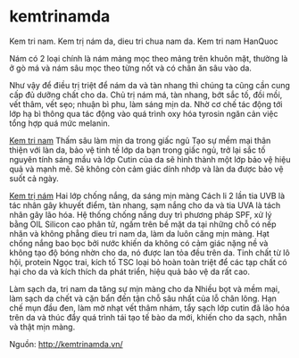 kemtrinamda
===========

Kem tri nam. Kem trị nám da, dieu tri chua nam da. Kem tri nam HanQuoc

Nám có 2 loại chính là nám mảng mọc theo mảng trên khuôn mặt, thường là ở gò má và nám sâu mọc theo từng nốt và có chân ăn sâu vào da.

Như vậy để điều trị triệt để nám da và tàn nhang thì chúng ta cũng cần cung cấp đủ dưỡng chất cho da. Chủ trị nám má, tàn nhang, bớt sắc tố, đồi mồi, vết thâm, vết sẹo; nhuận bì phu, làm sáng mịn da. Nhờ cơ chế tác động tới lớp hạ bì thông qua tác động vào quá trình oxy hóa tyrosin ngăn cản việc tổng hợp quá mức melanin.

<a href="http://kemtrinamda.vn/">Kem tri nam<a/> Thấm sâu làm mịn da trong giấc ngủ Tạo sự mềm mại thân thiện với làn da, bảo vệ tinh tế lớp da bạn trong giấc ngủ,  trở lại sắc tố nguyên tính sáng mầu và lớp Cutin của da sẽ hình thành một lớp bảo vệ hiệu quả và mạnh mẽ. Sẽ không còn cảm giác dính nhớp và làn da được bảo vệ suốt cả ngày.

<a href="http://kemtrinamda.vn/kem-tri-nam/">Kem trị nám<a/> Hai lớp chống nắng, da sáng mịn màng Cách li 2 lần tia UVB là tác nhân gây khuyết điểm, tàn nhang, sạm nắng cho da và tia UVA là tách nhân gây lão hóa. Hệ thống chống nắng duy trì phương pháp SPF, xử lý bằng OIL Silicon cao phân tử, ngấm trên bề mặt da tại những chỗ có nếp nhăn và không phẳng dieu tri nam da, làm da luôn căng mịn màng. Hạt chống nắng bao bọc bởi nước khiến da không có cảm giác nặng nề và không tạo độ bóng nhờn cho da, nó được lan tỏa đều trên da. Tinh chất từ lô hội, protein Ngọc trai, kích tố TSC loại bỏ hoàn toàn triệt để các tạp chất có hại cho da và kích thích da phát triển, hiệu quả bảo vệ da rất cao.

Làm sạch da, tri nam da tăng sự mịn màng cho da Nhiều bọt và mềm mại, làm sạch da chết và cặn bẩn đến tận chỗ sâu nhất của lỗ chân lông. Hạn chế mụn đầu đen, làm mờ nhạt vết thâm nhám, tẩy sạch lớp cutin đã lão hóa trên da và thúc đẩy quá trình tái tạo tế bào da mới, khiến cho da sạch, nhẵn và thật mịn màng.

Nguồn: http://kemtrinamda.vn/
